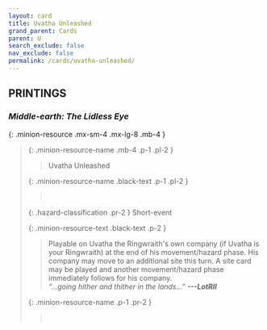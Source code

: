 ```yaml
---
layout: card
title: Uvatha Unleashed
grand_parent: Cards
parent: U
search_exclude: false
nav_exclude: false
permalink: /cards/uvatha-unleashed/
---
```


## PRINTINGS


### _Middle-earth: The Lidless Eye_

{: .minion-resource .mx-sm-4 .mx-lg-8 .mb-4 }
> {: .minion-resource-name .mb-4 .p-1 .pl-2 }
> > <div class="hazard-mp"></div>
> > <div class="card-name">Uvatha Unleashed</div>
>
> {: .minion-resource-name .black-text .p-1 .pl-2 }
> > &nbsp;
>
> {: .hazard-classification .pr-2 }
> Short-event
>
> {: .minion-resource-text .black-text .p-2 }
> > Playable on Uvatha the Ringwraith's own company (if Uvatha is your Ringwraith) at the end of his movement/hazard phase. His company may move to an additional site this turn. A site card may be played and another movement/hazard phase immediately follows for his company. <br>_“...going hither and thither in the lands...”_ ***---&#65279;LotRII*** 
> 
> {: .minion-resource-name .p-1 .pr-2 }
> > <div class="card-shield"></div>
> > <div class="card-corruption-white">&nbsp;</div>
